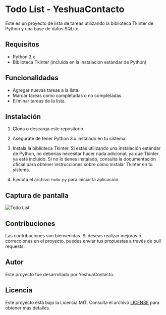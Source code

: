 # Todo List - YeshuaContacto

Este es un proyecto de lista de tareas utilizando la biblioteca Tkinter de Python y una base de datos SQLite.

## Requisitos

- Python 3.x
- Biblioteca Tkinter (incluida en la instalación estándar de Python)

## Funcionalidades

- Agregar nuevas tareas a la lista.
- Marcar tareas como completadas o no completadas.
- Eliminar tareas de la lista.

## Instalación

1. Clona o descarga este repositorio.

2. Asegúrate de tener Python 3.x instalado en tu sistema.

3. Instala la biblioteca Tkinter. Si estás utilizando una instalación estándar de Python, no deberías necesitar hacer nada adicional, ya que Tkinter ya está incluido. Si no lo tienes instalado, consulta la documentación oficial para obtener instrucciones sobre cómo instalar Tkinter en tu sistema.

4. Ejecuta el archivo `todo.py` para iniciar la aplicación.

## Captura de pantalla

![Todo List](screenshot.png)

## Contribuciones

Las contribuciones son bienvenidas. Si deseas realizar mejoras o correcciones en el proyecto, puedes enviar tus propuestas a través de pull requests.

## Autor

Este proyecto fue desarrollado por YeshuaContacto.

## Licencia

Este proyecto está bajo la Licencia MIT. Consulta el archivo [LICENSE](LICENSE) para obtener más detalles.
